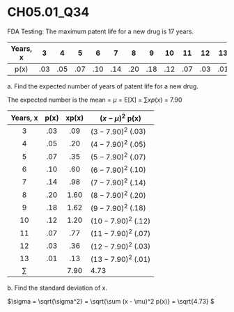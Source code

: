 # CH05.01_Q34 #

FDA Testing: The maximum patent life for a new drug is 17 years. 



| Years, x | 3 | 4 | 5 | 6 | 7 | 8 | 9 | 10 | 11 | 12 | 13 |
|:--------:|:-:|:-:|:-:|:-:|:-:|:-:|:-:|:--:|:--:|:--:|:--:|
| p(x)     | .03 | .05 | .07 | .10 | .14 | .20 | .18 | .12 | .07 | .03 | .01 |

a. Find the expected number of years of patent life for a new drug.

The expected number is the mean = $\mu$ = E[X] = $\sum xp(x)$ = 7.90


| Years, x | p(x) |  xp(x) | $(x - \mu)^2$ p(x) |
|:--------:|:----:|:------:|--------------------|
| 3        | .03  | .09    | $(3 - 7.90)^2$ (.03) |
| 4        | .05  | .20    | $(4 - 7.90)^2$ (.05) |
| 5        | .07  | .35    | $(5 - 7.90)^2$ (.07) |
| 6        | .10  | .60    | $(6 - 7.90)^2$ (.10) |
| 7        | .14  | .98    | $(7 - 7.90)^2$ (.14) |
| 8        | .20  | 1.60   | $(8 - 7.90)^2$ (.20) |
| 9        | .18  | 1.62   | $(9 - 7.90)^2$ (.18) |
| 10       | .12  | 1.20   | $(10 - 7.90)^2$ (.12) |
| 11       | .07  | .77    | $(11 - 7.90)^2$ (.07) |
| 12       | .03  | .36    | $(12 - 7.90)^2$ (.03) |
| 13       | .01  | .13    | $(13 - 7.90)^2$ (.01) |
| $\sum$   |      | 7.90   | 4.73               |

b. Find the standard deviation of x.

$\sigma = \sqrt{\sigma^2} = \sqrt{\sum (x - \mu)^2 p(x)} = \sqrt{4.73} $




